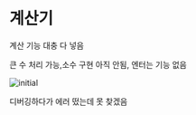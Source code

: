 # 계산기

계산 기능 대충 다 넣음

큰 수 처리 가능,소수 구현 아직 안됨, 엔터는 기능 없음

![initial](https://user-images.githubusercontent.com/97094633/162253515-8964b7d6-209e-4087-8e95-c1d3e4a2d262.png)


디버깅하다가 에러 떴는데 못 찾겠음
